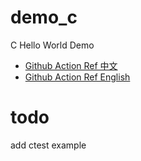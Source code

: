 # demo_c

C Hello World Demo

* [Github Action Ref 中文](https://docs.github.com/cn/actions/reference/workflow-syntax-for-github-actions)
* [Github Action Ref English](https://docs.github.com/en/actions/reference/workflow-syntax-for-github-actions)

# todo

add ctest example

